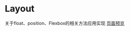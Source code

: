 # Layout
关于float、position、Flexbox的相关方法应用实现
<a href="https://dcxavier.github.io/Layout/showAll.html">页面预览</a>
